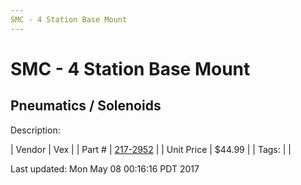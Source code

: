 ```yaml
---
SMC - 4 Station Base Mount
---
```

# SMC - 4 Station Base Mount
## Pneumatics / Solenoids
Description: 	 

| Vendor | Vex | 
| Part # | [217-2952](http://www.vexrobotics.com/solenoids-and-manifolds.html) | 
| Unit Price | $44.99 | 
| Tags: |  | 

Last updated: Mon May 08 00:16:16 PDT 2017